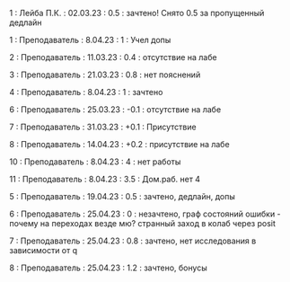 1 : Лейба П.К. : 02.03.23 : 0.5 : зачтено! Снято 0.5 за пропущенный дедлайн

1 : Преподаватель : 8.04.23 : 1 : Учел допы

2 : Преподаватель : 11.03.23 : 0.4 : отсутствие на лабе

3 : Преподаватель : 21.03.23 : 0.8 : нет пояснений

4 : Преподаватель : 8.04.23 : 1 : зачтено

6 : Преподаватель : 25.03.23 : -0.1 : отсутствие на лабе

7 : Преподаватель : 31.03.23 : +0.1 : Присутствие

8 : Преподаватель : 14.04.23 : +0.2 : присутствие на лабе

10 : Преподаватель : 8.04.23 : 4 : нет работы

11 : Преподаватель : 8.04.23 : 3.5 : Дом.раб. нет 4

5 : Преподаватель : 19.04.23 : 0.5 : зачтено, дедлайн, допы

6 : Преподаватель : 25.04.23 : 0 : незачтено, граф состояний ошибки - почему на переходах везде мю? странный заход в колаб через posit

7 : Преподаватель : 25.04.23 : 0.8 : зачтено, нет исследования в зависимости от q

8 : Преподаватель : 25.04.23 : 1.2 : зачтено, бонусы


